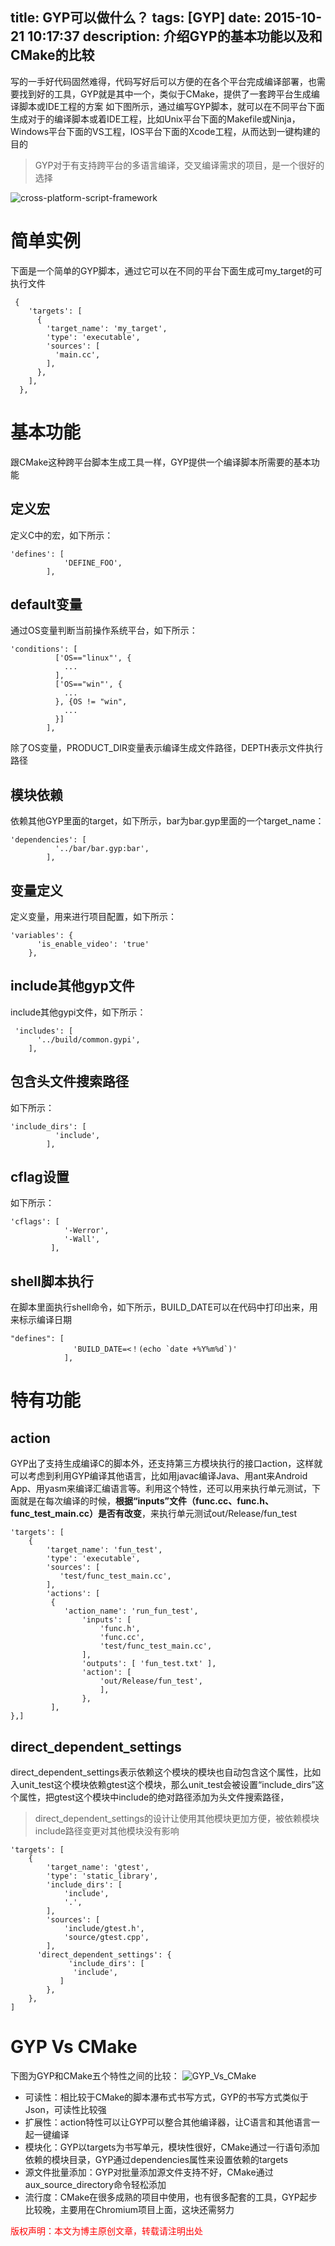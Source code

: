 title: GYP可以做什么？
tags: [GYP]
date: 2015-10-21 10:17:37
description: 介绍GYP的基本功能以及和CMake的比较
---

写的一手好代码固然难得，代码写好后可以方便的在各个平台完成编译部署，也需要找到好的工具，GYP就是其中一个，类似于CMake，提供了一套跨平台生成编译脚本或IDE工程的方案
如下图所示，通过编写GYP脚本，就可以在不同平台下面生成对于的编译脚本或着IDE工程，比如Unix平台下面的Makefile或Ninja，Windows平台下面的VS工程，IOS平台下面的Xcode工程，从而达到一键构建的目的

> GYP对于有支持跨平台的多语言编译，交叉编译需求的项目，是一个很好的选择

![cross-platform-script-framework](/img/cross-platform-script-framework.png)

# 简单实例
下面是一个简单的GYP脚本，通过它可以在不同的平台下面生成可my_target的可执行文件
```
 {
    'targets': [
      {
        'target_name': 'my_target',
        'type': 'executable',
        'sources': [
          'main.cc',
        ],
      },
    ],
  },
```
# 基本功能
跟CMake这种跨平台脚本生成工具一样，GYP提供一个编译脚本所需要的基本功能
## 定义宏
定义C中的宏，如下所示：
```
'defines': [
            'DEFINE_FOO',
        ],
```
## default变量
通过OS变量判断当前操作系统平台，如下所示：
```
'conditions': [
          ['OS=="linux"', {
            ...
          ],
          ['OS=="win"', {
            ...
          }, {OS != "win",
            ...
          }]
        ],
```
除了OS变量，PRODUCT_DIR变量表示编译生成文件路径，DEPTH表示文件执行路径
## 模块依赖
依赖其他GYP里面的target，如下所示，bar为bar.gyp里面的一个target\_name：
```
'dependencies': [
          '../bar/bar.gyp:bar',
        ],
```
## 变量定义
定义变量，用来进行项目配置，如下所示：
```
'variables': {
      'is_enable_video': 'true'
    },
```
## include其他gyp文件
include其他gypi文件，如下所示：
```
 'includes': [
      '../build/common.gypi',
    ],
```
## 包含头文件搜索路径
如下所示：
```
'include_dirs': [
          'include',
        ],
```
## cflag设置
如下所示：
```
'cflags': [
            '-Werror',
            '-Wall',
         ],
```
## shell脚本执行
在脚本里面执行shell命令，如下所示，BUILD_DATE可以在代码中打印出来，用来标示编译日期
```
"defines": [
              'BUILD_DATE=<！(echo `date +%Y%m%d`)'
            ],
```
# 特有功能
## action
GYP出了支持生成编译C的脚本外，还支持第三方模块执行的接口action，这样就可以考虑到利用GYP编译其他语言，比如用javac编译Java、用ant来Android App、用yasm来编译汇编语言等。利用这个特性，还可以用来执行单元测试，下面就是在每次编译的时候，**根据“inputs”文件（func.cc、func.h、func_test_main.cc）是否有改变**，来执行单元测试out/Release/fun_test
```
'targets': [
    {
        'target_name': 'fun_test',
        'type': 'executable',
        'sources': [
           'test/func_test_main.cc',
        ],
        'actions': [
         {
            'action_name': 'run_fun_test',
                'inputs': [
                    'func.h',
                    'func.cc',
                    'test/func_test_main.cc',
                ],
                'outputs': [ 'fun_test.txt' ],
                'action': [
                    'out/Release/fun_test',
                    ],
                },
         ],
},]
```
## direct_dependent_settings
direct_dependent_settings表示依赖这个模块的模块也自动包含这个属性，比如入unit\_test这个模块依赖gtest这个模块，那么unit\_test会被设置“include_dirs”这个属性，把gtest这个模块中include的绝对路径添加为头文件搜索路径，
> direct_dependent_settings的设计让使用其他模块更加方便，被依赖模块include路径变更对其他模块没有影响

```
'targets': [
    {
        'target_name': 'gtest',
        'type': 'static_library',
        'include_dirs': [
            'include',
            '.',
        ],
        'sources': [
            'include/gtest.h',
            'source/gtest.cpp',
        ],
      'direct_dependent_settings': {
             'include_dirs': [
              'include',
           ]
        },
    },
]
```
# GYP Vs CMake
下图为GYP和CMake五个特性之间的比较：
![GYP_Vs_CMake](/img/GYP_Vs_CMake.png)
- 可读性：相比较于CMake的脚本瀑布式书写方式，GYP的书写方式类似于Json，可读性比较强
- 扩展性：action特性可以让GYP可以整合其他编译器，让C语言和其他语言一起一键编译
- 模块化：GYP以targets为书写单元，模块性很好，CMake通过一行语句添加依赖的模块目录，GYP通过dependencies属性来设置依赖的targets
- 源文件批量添加：GYP对批量添加源文件支持不好，CMake通过aux\_source\_directory命令轻松添加
- 流行度：CMake在很多成熟的项目中使用，也有很多配套的工具，GYP起步比较晚，主要用在Chromium项目上面，这块还需努力

<font color="#FF0000">版权声明：本文为博主原创文章，转载请注明出处</font>